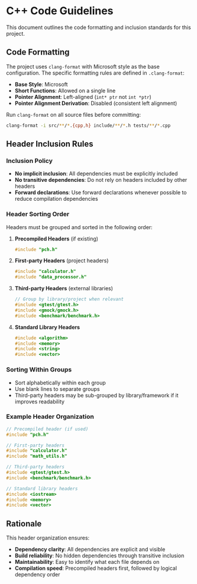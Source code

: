 # C++ Code Guidelines

This document outlines the code formatting and inclusion standards for this project.

## Code Formatting

The project uses `clang-format` with Microsoft style as the base configuration. The specific formatting rules are defined in `.clang-format`:

- **Base Style**: Microsoft
- **Short Functions**: Allowed on a single line
- **Pointer Alignment**: Left-aligned (`int* ptr` not `int *ptr`)
- **Pointer Alignment Derivation**: Disabled (consistent left alignment)

Run `clang-format` on all source files before committing:
```bash
clang-format -i src/**/*.{cpp,h} include/**/*.h tests/**/*.cpp
```

## Header Inclusion Rules

### Inclusion Policy
- **No implicit inclusion**: All dependencies must be explicitly included
- **No transitive dependencies**: Do not rely on headers included by other headers
- **Forward declarations**: Use forward declarations whenever possible to reduce compilation dependencies

### Header Sorting Order

Headers must be grouped and sorted in the following order:

1. **Precompiled Headers** (if existing)
   ```cpp
   #include "pch.h"
   ```

2. **First-party Headers** (project headers)
   ```cpp
   #include "calculator.h"
   #include "data_processor.h"
   ```

3. **Third-party Headers** (external libraries)
   ```cpp
   // Group by library/project when relevant
   #include <gtest/gtest.h>
   #include <gmock/gmock.h>
   #include <benchmark/benchmark.h>
   ```

4. **Standard Library Headers**
   ```cpp
   #include <algorithm>
   #include <memory>
   #include <string>
   #include <vector>
   ```

### Sorting Within Groups
- Sort alphabetically within each group
- Use blank lines to separate groups
- Third-party headers may be sub-grouped by library/framework if it improves readability

### Example Header Organization
```cpp
// Precompiled header (if used)
#include "pch.h"

// First-party headers
#include "calculator.h"
#include "math_utils.h"

// Third-party headers
#include <gtest/gtest.h>
#include <benchmark/benchmark.h>

// Standard library headers
#include <iostream>
#include <memory>
#include <vector>
```

## Rationale

This header organization ensures:
- **Dependency clarity**: All dependencies are explicit and visible
- **Build reliability**: No hidden dependencies through transitive inclusion
- **Maintainability**: Easy to identify what each file depends on
- **Compilation speed**: Precompiled headers first, followed by logical dependency order